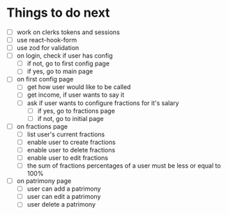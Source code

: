 # Things to do next

 - [ ] work on clerks tokens and sessions
 - [ ] use react-hook-form
 - [ ] use zod for validation
 - [ ] on login, check if user has config
   - [ ] if not, go to first config page
   - [ ] if yes, go to main page
 - [ ] on first config page
   - [ ] get how user would like to be called
   - [ ] get income, if user wants to say it
   - [ ] ask if user wants to configure fractions for it's salary
     - [ ] if yes, go to fractions page
     - [ ] if not, go to initial page
 - [ ] on fractions page
   - [ ] list user's current fractions
   - [ ] enable user to create fractions
   - [ ] enable user to delete fractions
   - [ ] enable user to edit fractions
   - [ ] the sum of fractions percentages of a user must be less or equal to 100%
 - [ ] on patrimony page
   - [ ] user can add a patrimony
   - [ ] user can edit a patrimony
   - [ ] user delete a patrimony 